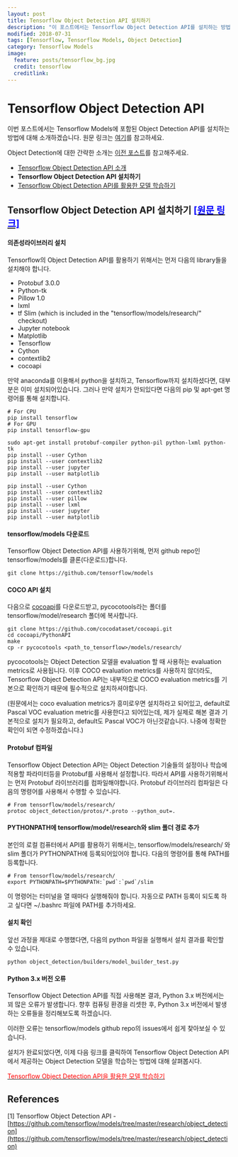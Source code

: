 ```yaml
---
layout: post
title: Tensorflow Object Detection API 설치하기
description: "이 포스트에서는 Tensorflow Object Detection API를 설치하는 방법에 대해 소개하겠습니다."
modified: 2018-07-31
tags: [Tensorflow, Tensorflow Models, Object Detection]
category: Tensorflow Models
image:
  feature: posts/tensorflow_bg.jpg
  credit: tensorflow
  creditlink:
---
```


# Tensorflow Object Detection API
이번 포스트에서는 Tensorflow Models에 포함된 Object Detection API를 설치하는 방법에 대해 소개하겠습니다. 원문 링크는 [여기](https://github.com/tensorflow/models/blob/master/research/object_detection/g3doc/installation.md)를 참고하세요.

Object Detection에 대한 간략한 소개는 [이전 포스트](http://localhost:4000/tensorflow%20models/Tensorflow-Object-Detection-API/)를 참고해주세요.

- [Tensorflow Object Detection API 소개](/tensorflow%20models/Tensorflow-Object-Detection-API/)
- **Tensorflow Object Detection API 설치하기**
- [Tensorflow Object Detection API를 활용한 모델 학습하기](/tensorflow%20models/Tensorflow-Object-Detection-API-Training/)

## Tensorflow Object Detection API 설치하기 [<span style="color:blue">[원문 링크]</span>](https://github.com/tensorflow/models/blob/master/research/object_detection/g3doc/installation.md)
#### 의존성라이브러리 설치
Tensorflow의 Object Detection API를 활용하기 위해서는 먼저 다음의 library들을 설치해야 합니다.

- Protobuf 3.0.0
- Python-tk
- Pillow 1.0
- lxml
- tf Slim (which is included in the "tensorflow/models/research/" checkout)
- Jupyter notebook
- Matplotlib
- Tensorflow
- Cython
- contextlib2
- cocoapi

만약 anaconda를 이용해서 python을 설치하고, Tensorflow까지 설치하셨다면, 대부분은 이미 설치되어있습니다.
그러나 만약 설치가 안되있다면 다음의 pip 및 apt-get 명령어를 통해 설치합니다.

```shell
# For CPU
pip install tensorflow
# For GPU
pip install tensorflow-gpu

sudo apt-get install protobuf-compiler python-pil python-lxml python-tk
pip install --user Cython
pip install --user contextlib2
pip install --user jupyter
pip install --user matplotlib

pip install --user Cython
pip install --user contextlib2
pip install --user pillow
pip install --user lxml
pip install --user jupyter
pip install --user matplotlib
```

#### tensorflow/models 다운로드
Tensorflow Object Detection API를 사용하기위해, 먼저 github repo인 tensorflow/models를 클론(다운로드)합니다.

```shell
git clone https://github.com/tensorflow/models
```

#### COCO API 설치
다음으로 [cocoapi](https://github.com/cocodataset/cocoapi)를 다운로드받고, pycocotools라는 폴더를 tensorflow/model/research 폴더에 복사합니다.

```shell
git clone https://github.com/cocodataset/cocoapi.git
cd cocoapi/PythonAPI
make
cp -r pycocotools <path_to_tensorflow>/models/research/
```

pycocotools는 Object Detection 모델을 evaluation 할 때 사용하는 evaluation metrics로 사용됩니다. 이후 COCO evaluation metrics를 사용하지 않더라도,
Tensorflow Object Detection API는 내부적으로 COCO evaluation metrics를 기본으로 확인하기 때문에 필수적으로 설치하셔야합니다.

(원문에서는 coco evaluation metrics가 흥미로우면 설치하라고 되어있고, default로 Pascal VOC evaluation metric를 사용한다고 되어있는데, 제가 실제로 해본 결과 기본적으로 설치가 필요하고, default도 Pascal VOC가 아닌것같습니다. 나중에 정확한 확인이 되면 수정하겠습니다.)

#### Protobuf 컴파일
Tensorflow Object Detection API는 Object Detection 기술들의 설정이나 학습에 적용할 파라미터등을 Protobuf를 사용해서 설정합니다. 따라서 API를 사용하기위해서는 먼저 Protobuf 라이브러리를 컴파일해야합니다.
Protobuf 라이브러리 컴파일은 다음의 명령어를 사용해서 수행할 수 있습니다.

```shell
# From tensorflow/models/research/
protoc object_detection/protos/*.proto --python_out=.
```

#### PYTHONPATH에 tensorflow/model/research와 slim 폴더 경로 추가
본인의 로컬 컴퓨터에서 API를 활용하기 위해서는, tensorflow/models/research/ 와 slim 폴더가 PYTHONPATH에 등록되어있어야 합니다.
다음의 명령어를 통해 PATH를 등록합니다.

```shell
# From tensorflow/models/research/
export PYTHONPATH=$PYTHONPATH:`pwd`:`pwd`/slim
```

이 명령어는 터미널을 열 때마다 실행해줘야 합니다. 자동으로 PATH 등록이 되도록 하고 싶다면 ~/.bashrc 파일에 PATH를 추가하세요.

#### 설치 확인
앞선 과정을 제대로 수행했다면, 다음의 python 파일을 실행해서 설치 결과를 확인할 수 있습니다.

```shell
python object_detection/builders/model_builder_test.py
```

#### Python 3.x 버전 오류
Tensorflow Object Detection API를 직접 사용해본 결과,
Python 3.x 버전에서는 꾀 많은 오류가 발생합니다. 향후 컴퓨팅 환경을 리셋한 후, Python 3.x 버전에서 발생하는 오류들을 정리해보도록 하겠습니다.

이러한 오류는 tensorflow/models github repo의 issues에서 쉽게 찾아보실 수 있습니다.

설치가 완료되었다면, 이제 다음 링크를 클릭하여 Tensorflow Object Detection API에서 제공하는 Object Detection 모델을 학습하는 방법에 대해 살펴봅시다.

[<span style="color:red">Tensorflow Object Detection API을 활용한 모델 학습하기</span>](/tensorflow%20models/Tensorflow-Object-Detection-API-Training/)

## References
[1] Tensorflow Object Detection API - [https://github.com/tensorflow/models/tree/master/research/object_detection](https://github.com/tensorflow/models/tree/master/research/object_detection) <br />